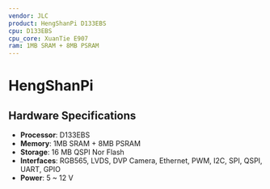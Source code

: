 ```yaml
---
vendor: JLC
product: HengShanPi D133EBS
cpu: D133EBS
cpu_core: XuanTie E907
ram: 1MB SRAM + 8MB PSRAM
---
```


# HengShanPi

## Hardware Specifications

- **Processor**: D133EBS
- **Memory**: 1MB SRAM + 8MB PSRAM
- **Storage**: 16 MB QSPI Nor Flash
- **Interfaces**: RGB565, LVDS, DVP Camera, Ethernet, PWM, I2C, SPI, QSPI, UART, GPIO
- **Power**: 5 ~ 12 V

